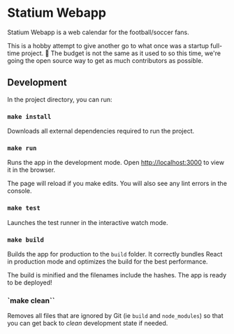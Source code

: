 # Statium Webapp

Statium Webapp is a web calendar for the football/soccer fans.

This is a hobby attempt to give another go to what once was a startup full-time project. 🤞
The budget is not the same as it used to so this time, we're going the open source way
to get as much contributors as possible.

## Development

In the project directory, you can run:

### `make install`

Downloads all external dependencies required to run the project.

### `make run`

Runs the app in the development mode.
Open [http://localhost:3000](http://localhost:3000) to view it in the browser.

The page will reload if you make edits.
You will also see any lint errors in the console.

### `make test`

Launches the test runner in the interactive watch mode.

### `make build`

Builds the app for production to the `build` folder.
It correctly bundles React in production mode and optimizes the build for the best performance.

The build is minified and the filenames include the hashes.
The app is ready to be deployed!

### `make clean``

Removes all files that are ignored by Git (ie `build` and `node_modules`) so
that you can get back to _clean_ development state if needed.

